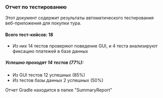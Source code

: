 ### Отчет по тестированию
Этот документ содержит результаты автоматического тестирования веб-приложения для покупки тура.

#### Всего тест-кейсов: 18
* Из них 14 тестов проверяют поведение GUI, и 4 теста анализируют фиксацию платежей в базе данных

##### Успешно проходят 14 тестов (77%):
* Из GUI тестов 12 успешных (85%)
* Из тестов базы данных 2 успешных (50%)

Отчет Gradle находится в папке "SummaryReport"
